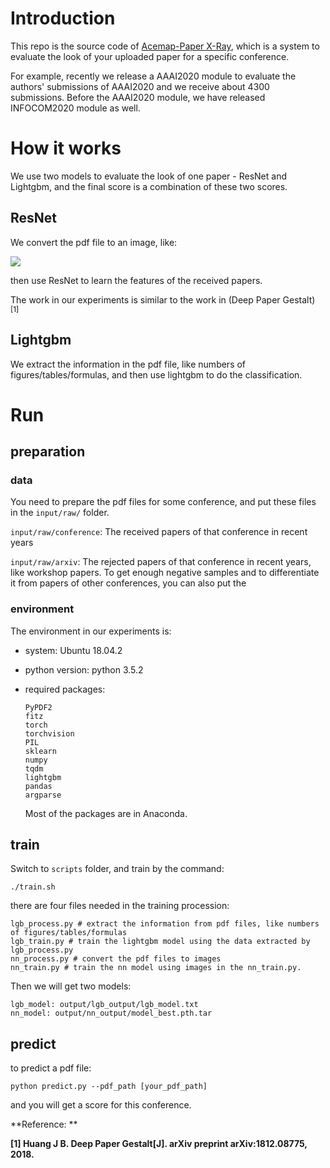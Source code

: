 # Introduction

This repo is the source code of [Acemap-Paper X-Ray](<https://www.acemap.info/paper-x-ray>), which is a system to evaluate the look of your uploaded paper for a specific conference. 

For example, recently we release a AAAI2020 module to evaluate the authors' submissions of AAAI2020 and we receive about 4300 submissions. Before the AAAI2020 module, we have released INFOCOM2020 module as well.





# How it works

We use two models to evaluate the look of one paper - ResNet and Lightgbm, and the final score is a combination of these two scores.

## ResNet

We convert the pdf file to an image, like:

![](https://s2.ax1x.com/2019/09/09/ntW3UH.jpg)

then use ResNet to learn the features of the received papers.

The work in our experiments is similar to the work in (Deep Paper Gestalt) <sup>[1]</sup>  



## Lightgbm

We extract the information in the pdf file, like numbers of figures/tables/formulas, and then use lightgbm  to do the classification.





# Run

## preparation

### data

You need to prepare the pdf files for some conference, and put these files in the ```input/raw/``` folder.

```input/raw/conference```: The received papers of that conference in recent years

```input/raw/arxiv```: The rejected papers of that conference in recent years, like workshop papers. To get enough negative samples and to differentiate it from papers of other conferences, you can also put the 

### environment

The environment in our experiments is:

- system: Ubuntu 18.04.2

- python version: python 3.5.2

- required packages:

  ```
  PyPDF2
  fitz
  torch
  torchvision
  PIL
  sklearn
  numpy
  tqdm
  lightgbm
  pandas
  argparse
  ```

  Most of the packages are in Anaconda.

  

## train

Switch to ```scripts``` folder, and train by the command:

```
./train.sh
```

there are four files needed in the training procession:

```
lgb_process.py # extract the information from pdf files, like numbers of figures/tables/formulas
lgb_train.py # train the lightgbm model using the data extracted by lgb_process.py
nn_process.py # convert the pdf files to images
nn_train.py # train the nn model using images in the nn_train.py.
```

Then we will get two models:

```
lgb_model: output/lgb_output/lgb_model.txt
nn_model: output/nn_output/model_best.pth.tar
```



## predict

to predict a pdf file:

```
python predict.py --pdf_path [your_pdf_path]
```

and you will get a score for this conference.





**Reference: ** 

**[1] Huang J B. Deep Paper Gestalt[J]. arXiv preprint arXiv:1812.08775, 2018.** 
